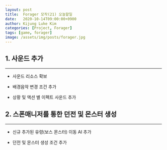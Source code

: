```yaml
---
layout: post
title:  Forager 모작(21) 오늘할일
date:   2020-10-14T09:00:00+0900
author: Kijung Luke Kim
categories: [Project, Forager]
tags: [game, forager]
image: /assets/img/posts/forager.jpg
---
```


## 1. 사운드 추가
---
 
- 사운드 리소스 확보

- 배경음악 변경 조건 추가

- 상황 및 액션 별 이펙트 사운드 추가

## 2. 스폰매니저를 통한 던전 및 몬스터 생성  
---

- 신규 추가된 유령(보스 몬스터) 이동 AI 추가

- 던전 및 몬스터 생성 조건 추가